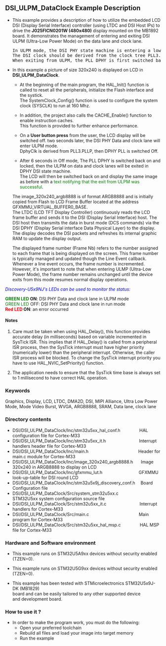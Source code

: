 ## <b>DSI_ULPM_DataClock Example Description</b>


-   This example provides a description of how to utilize the embedded LCD DSI (Display Serial Interface) controller (using LTDC and DSI Host IPs) to drive the **J025FlCN0201W (480x480)** display mounted on the MB1892 board. It demonstrates the management of entering and exiting DSI ULPM (Ultra-Low Power Mode) on the data lane and clock lane.  

	<pre>
    In ULPM mode, the DSI PHY state machine is entering a low power state on data lane and clock lane.  
    The DSI clock should be derived from the clock tree PLL3.PLLP (ck_plldsi), 62.5 MHz for instance, to allow a switch-off of the PLL DPHY to save power during the ULPM phase.  
    When exiting from ULPM, the PLL DPHY is first switched back on and locked, then the DSI DPHY will exit power down and display again as before.</pre>
    
-   In this example a picture of size 320x240 is displayed on LCD in **DSI_ULPM_DataClock**.

    - At the beginning of the main program, the HAL_Init() function is called to reset all the peripherals, initialize the Flash interface and the systick.    
      The SystemClock_Config() function is used to configure the system clock (SYSCLK) to run at 160 Mhz.
    - In addition, the project also calls the CACHE_Enable() function to enable instruction caches.  
    This function is provided to further enhance performance.
    - On a **User button press** from the user, the LCD display will be switched off. two seconds later, the DSI PHY Data and clock lane will enter ULPM mode.   
      DphyClk is derived from PLL3.PLLP, then DPHY PLL is switched Off.

    - After 6 seconds in Off mode, The PLL DPHY is switched back on and locked, then the ULPM on data and clock lanes will be exited in DPHY DSI state machine.  
      The LCD will then be switched back on and display the same image as before with a <span style="color: green"> text notifying that the exit from ULPM was successful</span>.  

    The image_320x240_argb8888 is of format ARGB8888 and is initially copied from Flash to LCD Frame Buffer located at the address GFXMMU_VIRTUAL_BUFFER0_BASE.  
    The LTDC (LCD TFT Display Controller) continuously reads the LCD frame buffer and sends it to the DSI (Display Serial Interface) host. The DSI host then transmits the data in burst mode (DCS commands) via the DSI DPHY (Display Serial interface  Data Physical Layer) to the display. The display decodes the DSI packets and refreshes its internal graphic RAM to update the display output.


    The displayed frame number (Frame Nb) refers to the number assigned to each frame that is being displayed on the screen. This frame number is typically managed and updated though the Line Event callback. Whenever a line event occurs, the frame number is incremented.  
    However, it's important to note that when entering ULMP (Ultra-Low Power Mode), the frame number remains unchanged until the device exits from this mode resumes normal display operations.



*<span style="color: blue"> Discovery-U5x9NJ's LEDs can be used to monitor the status:</span>*	

**<span style="color: green"> GREEN LED </span> ON**: DSI PHY Data and clock lane in ULPM mode  
<span style="color: green"> GREEN LED </span> OFF: DSI PHY Data and clock lane in run mode  
**<span style="color: red"> Red LED </span> ON**: an error occurred  


#### <b>Notes</b>
 1. Care must be taken when using HAL_Delay(), this function provides accurate delay (in milliseconds)
    based on variable incremented in SysTick ISR. This implies that if HAL_Delay() is called from
    a peripheral ISR process, then the SysTick interrupt must have higher priority (numerically lower)
    than the peripheral interrupt. Otherwise, the caller ISR process will be blocked.
    To change the SysTick interrupt priority you have to use HAL_NVIC_SetPriority() function.

 2. The application needs to ensure that the SysTick time base is always set to 1 millisecond
    to have correct HAL operation.

### <b>Keywords</b>

Graphics, Display, LCD, LTDC, DMA2D, DSI, MIPI Alliance, Ultra Low Power Mode, Mode Video Burst, WVGA, ARGB8888, SRAM, Data lane, clock lane

### <b>Directory contents</b>

-   DSI/DSI_ULPM_DataClock/Inc/stm32u5xx_hal_conf.h&emsp; &emsp; &emsp; &nbsp; HAL configuration file for Cortex-M33
-   DSI/DSI_ULPM_DataClock/Inc/stm32u5xx_it.h&emsp; &emsp; &emsp; &emsp; &emsp; &emsp; Interrupt handlers header file for Cortex-M33
-   DSI/DSI_ULPM_DataClock/Inc/main.h&emsp; &emsp; &emsp; &emsp; &emsp; &emsp; &emsp; &emsp; &emsp; Header for main.c module for Cortex-M33
-   DSI/DSI_ULPM_DataClock/Inc/image_320x240_argb8888.h&emsp; &nbsp; Image 320x240 in ARGB8888 to display on LCD
-   DSI/DSI_ULPM_DataClock/Inc/gfxmmu_lut.h&emsp;&emsp;&emsp;&emsp;&emsp;&emsp;&emsp; &nbsp; &nbsp; GFXMMU look-up-table for DSI round LCD
-   DSI/DSI_ULPM_DataClock/Inc/stm32u5x9j_discovery_conf.h&emsp; Board Configuration file
-   DSI/DSI_ULPM_DataClock/Src/system_stm32u5xx.c&emsp; &emsp; &emsp; &emsp; STM32U5xx system configuration source file
-   DSI/DSI_ULPM_DataClock/Src/stm32u5xx_it.c&emsp; &emsp; &emsp; &emsp; &emsp; &emsp; Interrupt handlers for Cortex-M33
-   DSI/DSI_ULPM_DataClock/Src/main.c&emsp; &emsp; &emsp; &emsp; &emsp; &emsp; &emsp; &emsp; &emsp; Main program for Cortex-M33
-   DSI/DSI_ULPM_DataClock/Src/stm32u5xx_hal_msp.c&emsp; &emsp; &emsp; &nbsp; HAL MSP file for Cortex-M33

### <b>Hardware and Software environment</b>

-   This example runs on STM32U5A9xx devices without security enabled (TZEN=0).
-   This example runs on STM32U5G9xx devices without security enabled (TZEN=0).

-   This example has been tested with STMicroelectronics STM32U5x9J-DK (MB1829)  
    board and can be easily tailored to any other supported device  
    and development board.

### <b>How to use it ?</b>

-   In order to make the program work, you must do the following:
    - Open your preferred toolchain
    - Rebuild all files and load your image into target memory
    - Run the example

